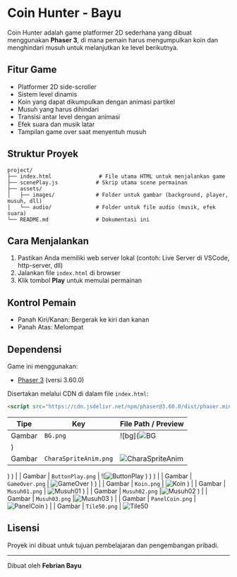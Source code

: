 # Coin Hunter - Bayu

Coin Hunter adalah game platformer 2D sederhana yang dibuat menggunakan **Phaser 3**, di mana pemain harus mengumpulkan koin dan menghindari musuh untuk melanjutkan ke level berikutnya.

## Fitur Game

* Platformer 2D side-scroller
* Sistem level dinamis
* Koin yang dapat dikumpulkan dengan animasi partikel
* Musuh yang harus dihindari
* Transisi antar level dengan animasi
* Efek suara dan musik latar
* Tampilan game over saat menyentuh musuh

## Struktur Proyek

```
project/
├── index.html               # File utama HTML untuk menjalankan game
├── scenePlay.js            # Skrip utama scene permainan
├── assets/
│   ├── images/             # Folder untuk gambar (background, player, musuh, dll)
│   └── audio/              # Folder untuk file audio (musik, efek suara)
└── README.md               # Dokumentasi ini
```

## Cara Menjalankan

1. Pastikan Anda memiliki web server lokal (contoh: Live Server di VSCode, http-server, dll)
2. Jalankan file `index.html` di browser
3. Klik tombol **Play** untuk memulai permainan

## Kontrol Pemain

* Panah Kiri/Kanan: Bergerak ke kiri dan kanan
* Panah Atas: Melompat

## Dependensi

Game ini menggunakan:

* [Phaser 3](https://phaser.io/phaser3) (versi 3.60.0)

Disertakan melalui CDN di dalam file `index.html`:

```html
<script src="https://cdn.jsdelivr.net/npm/phaser@3.60.0/dist/phaser.min.js"></script>
```



| Tipe   | Key        | File Path / Preview                        |
| ------ | ---------- | ------------------------------------------ |
| Gambar | `BG.png` | ![bg](![BG](https://github.com/user-attachments/assets/292d74c5-5550-4124-8340-3172ed999262)
) |
| Gambar | `CharaSpriteAnim.png` | ![CharaSpriteAnim](https://github.com/user-attachments/assets/c1c045cb-2e5e-40bc-8755-7d3f8d57dcca)
)
) |
| Gambar | `ButtonPlay.png` | ![![ButtonPlay](https://github.com/user-attachments/assets/c8016a08-a65b-4fe7-a851-4ad27fc88706)
)
)
) |
| Gambar | `GameOver.png` | ![GameOver](https://github.com/user-attachments/assets/26228b04-a7f6-4dff-bdc8-cfad46a8448b)
)
) |
| Gambar | `Koin.png` | ![Koin](https://github.com/user-attachments/assets/bb1dfe9c-3615-429e-b79c-f2238496ee08)
) |
| Gambar | `Musuh01.png` | ![Musuh01](https://github.com/user-attachments/assets/0c575cca-398c-4bb2-b98f-f46e20eb2073)
) |
| Gambar | `Musuh02.png` |![Musuh02](https://github.com/user-attachments/assets/211f6b1b-0050-492b-9715-785978e2050f)
) |
| Gambar | `Musuh03.png` |![Musuh03](https://github.com/user-attachments/assets/441346ec-bfc4-4502-83bf-84bd1237a711)
) |
| Gambar | `PanelCoin.png` | ![PanelCoin](https://github.com/user-attachments/assets/025be76e-d516-443c-82fd-01ae419efb33)
) |
| Gambar | `Tile50.png` | ![Tile50](https://github.com/user-attachments/assets/45b0132b-9f1b-4bbc-a774-41b9b7ffc431)








## Lisensi

Proyek ini dibuat untuk tujuan pembelajaran dan pengembangan pribadi.

---

Dibuat oleh **Febrian Bayu**
